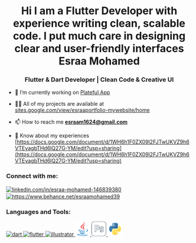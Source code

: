 <h1 align="center">Hi I am a Flutter Developer with experience writing clean, scalable code. I put much care in designing clear and user-friendly interfaces Esraa Mohamed</h1>
<h3 align="center">Flutter & Dart Developer | Clean Code & Creative UI</h3>

- 🔭 I’m currently working on [Plateful App](https://github.com/esraasera/plateful_app)

- 👨‍💻 All of my projects are available at [sites.google.com/view/esraaportfolio-mywebsite/home](sites.google.com/view/esraaportfolio-mywebsite/home)

- 📫 How to reach me **esraam1624@gmail.com**

- 📄 Know about my experiences [https://docs.google.com/document/d/1WH6h1F0ZX09l2FJTwUKVZ9h6VTEyagbTHd6lQ27G-YM/edit?usp=sharing](https://docs.google.com/document/d/1WH6h1F0ZX09l2FJTwUKVZ9h6VTEyagbTHd6lQ27G-YM/edit?usp=sharing)

<h3 align="left">Connect with me:</h3>
<p align="left">
<a href="https://linkedin.com/in/linkedin.com/in/esraa-mohamed-146839380" target="blank"><img align="center" src="https://raw.githubusercontent.com/rahuldkjain/github-profile-readme-generator/master/src/images/icons/Social/linked-in-alt.svg" alt="linkedin.com/in/esraa-mohamed-146839380" height="30" width="40" /></a>
<a href="https://www.behance.net/https://www.behance.net/esraamohamed39" target="blank"><img align="center" src="https://raw.githubusercontent.com/rahuldkjain/github-profile-readme-generator/master/src/images/icons/Social/behance.svg" alt="https://www.behance.net/esraamohamed39" height="30" width="40" /></a>
</p>

<h3 align="left">Languages and Tools:</h3>
<p align="left"> <a href="https://dart.dev" target="_blank" rel="noreferrer"> <img src="https://www.vectorlogo.zone/logos/dartlang/dartlang-icon.svg" alt="dart" width="40" height="40"/> </a> <a href="https://flutter.dev" target="_blank" rel="noreferrer"> <img src="https://www.vectorlogo.zone/logos/flutterio/flutterio-icon.svg" alt="flutter" width="40" height="40"/> </a> <a href="https://www.adobe.com/in/products/illustrator.html" target="_blank" rel="noreferrer"> <img src="https://www.vectorlogo.zone/logos/adobe_illustrator/adobe_illustrator-icon.svg" alt="illustrator" width="40" height="40"/> </a> <a href="https://www.java.com" target="_blank" rel="noreferrer"> <img src="https://raw.githubusercontent.com/devicons/devicon/master/icons/java/java-original.svg" alt="java" width="40" height="40"/> </a> <a href="https://www.photoshop.com/en" target="_blank" rel="noreferrer"> <img src="https://raw.githubusercontent.com/devicons/devicon/master/icons/photoshop/photoshop-line.svg" alt="photoshop" width="40" height="40"/> </a> <a href="https://www.python.org" target="_blank" rel="noreferrer"> <img src="https://raw.githubusercontent.com/devicons/devicon/master/icons/python/python-original.svg" alt="python" width="40" height="40"/> </a> </p>
